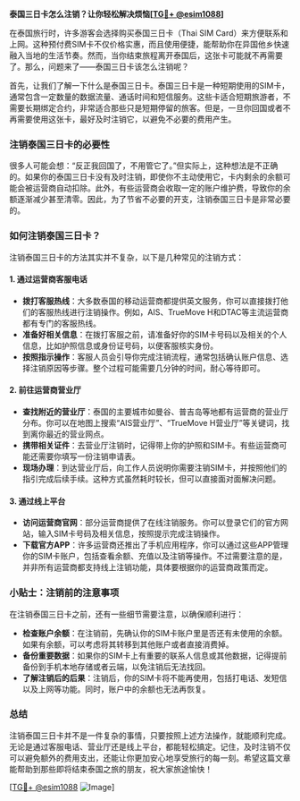 **泰国三日卡怎么注销？让你轻松解决烦恼[[TG💪+ @esim1088](https://t.me/s/esim1088)]**

在泰国旅行时，许多游客会选择购买泰国三日卡（Thai SIM Card）来方便联系和上网。这种预付费SIM卡不仅价格实惠，而且使用便捷，能帮助你在异国他乡快速融入当地的生活节奏。然而，当你结束旅程离开泰国后，这张卡可能就不再需要了。那么，问题来了——泰国三日卡该怎么注销呢？

首先，让我们了解一下什么是泰国三日卡。泰国三日卡是一种短期使用的SIM卡，通常包含一定数量的数据流量、通话时间和短信服务。这些卡适合短期旅游者，不需要长期绑定合约，非常适合那些只是短期停留的旅客。但是，一旦你回国或者不再需要使用这张卡，最好及时注销它，以避免不必要的费用产生。

### 注销泰国三日卡的必要性

很多人可能会想：“反正我回国了，不用管它了。”但实际上，这种想法是不正确的。如果你的泰国三日卡没有及时注销，即使你不主动使用它，卡内剩余的余额可能会被运营商自动扣除。此外，有些运营商会收取一定的账户维护费，导致你的余额逐渐减少甚至清零。因此，为了节省不必要的开支，注销泰国三日卡是非常必要的。

### 如何注销泰国三日卡？

注销泰国三日卡的方法其实并不复杂，以下是几种常见的注销方式：

#### 1. **通过运营商客服电话**
   - **拨打客服热线**：大多数泰国的移动运营商都提供英文服务，你可以直接拨打他们的客服热线进行注销操作。例如，AIS、TrueMove H和DTAC等主流运营商都有专门的客服热线。
   - **准备好相关信息**：在拨打客服之前，请准备好你的SIM卡号码以及相关的个人信息，比如护照信息或身份证号码，以便客服核实身份。
   - **按照指示操作**：客服人员会引导你完成注销流程，通常包括确认账户信息、选择注销原因等步骤。整个过程可能需要几分钟的时间，耐心等待即可。

#### 2. **前往运营商营业厅**
   - **查找附近的营业厅**：泰国的主要城市如曼谷、普吉岛等地都有运营商的营业厅分布。你可以在地图上搜索“AIS营业厅”、“TrueMove H营业厅”等关键词，找到离你最近的营业网点。
   - **携带相关证件**：去营业厅注销时，记得带上你的护照和SIM卡。有些运营商可能还需要你填写一份注销申请表。
   - **现场办理**：到达营业厅后，向工作人员说明你需要注销SIM卡，并按照他们的指引完成后续手续。这种方式虽然耗时较长，但可以直接面对面解决问题。

#### 3. **通过线上平台**
   - **访问运营商官网**：部分运营商提供了在线注销服务。你可以登录它们的官方网站，输入SIM卡号码及相关信息，按照提示完成注销操作。
   - **下载官方APP**：许多运营商还推出了手机应用程序，你可以通过这些APP管理你的SIM卡账户，包括查看余额、充值以及注销等操作。不过需要注意的是，并非所有运营商都支持线上注销功能，具体要根据你的运营商政策而定。

### 小贴士：注销前的注意事项

在注销泰国三日卡之前，还有一些细节需要注意，以确保顺利进行：

- **检查账户余额**：在注销前，先确认你的SIM卡账户里是否还有未使用的余额。如果有余额，可以考虑将其转移到其他账户或者直接消费掉。
- **备份重要数据**：如果你的SIM卡上有重要的联系人信息或其他数据，记得提前备份到手机本地存储或者云端，以免注销后无法找回。
- **了解注销后的后果**：注销后，你的SIM卡将不能再使用，包括打电话、发短信以及上网等功能。同时，账户中的余额也无法再恢复。

### 总结

注销泰国三日卡并不是一件复杂的事情，只要按照上述方法操作，就能顺利完成。无论是通过客服电话、营业厅还是线上平台，都能轻松搞定。记住，及时注销不仅可以避免额外的费用支出，还能让你更加安心地享受旅行的每一刻。希望这篇文章能帮助到那些即将结束泰国之旅的朋友，祝大家旅途愉快！

[[TG💪+ @esim1088](https://t.me/s/esim1088) ![Image](https://i.postimg.cc/4NQfJmqS/Snipaste-2025-05-13-00-14-12.png)]